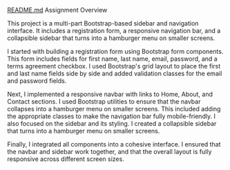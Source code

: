 [README.md](https://github.com/user-attachments/files/21979351/README.md)
Assignment Overview

This project is a multi-part Bootstrap-based sidebar and navigation interface. It includes a registration form, a responsive navigation bar, and a collapsible sidebar that turns into a hamburger menu on smaller screens.

I started with building a registration form using Bootstrap form components. This form includes fields for first name, last name, email, password, and a terms agreement checkbox. I used Bootstrap's grid layout to place the first and last name fields side by side and added validation classes for the email and password fields.

Next, I implemented a responsive navbar with links to Home, About, and Contact sections. I used Bootstrap utilities to ensure that the navbar collapses into a hamburger menu on smaller screens. This included adding the appropriate classes to make the navigation bar fully mobile-friendly. I also focused on the sidebar and its styling. I created a collapsible sidebar that turns into a hamburger menu on smaller screens.

Finally, I integrated all components into a cohesive interface. I ensured that the navbar and sidebar work together, and that the overall layout is fully responsive across different screen sizes.
